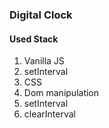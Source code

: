### Digital Clock

#### Used Stack

1. Vanilla JS
2. setInterval
3. CSS
4. Dom manipulation
5. setInterval
6. clearInterval

